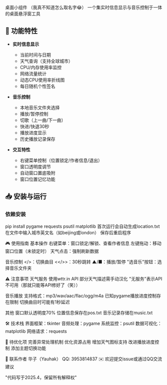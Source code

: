 桌面小组件
（我真不知道怎么取名字😂）
一个集实时信息显示与音乐控制于一体的桌面悬浮窗工具

## 🌟 功能特性

- **实时信息显示**
  - 当前时间与日期
  - 天气查询（支持全球城市）
  - CPU/内存使用率监控
  - 网络流量统计
  - 动态CPU使用率折线图
  - 每日随机个性签名

- **音乐控制**
  - 本地音乐文件夹选择
  - 播放/暂停控制
  - 切歌（上一曲/下一曲）
  - 快进/快退30秒
  - 播放进度显示
  - 历史播放记录保存

- **交互特性**
  - 右键菜单控制（位置锁定/作者信息/退出）
  - 窗口透明度调节
  - 自动窗口置底吸附
  - 窗口位置记忆功能

## 📥 安装与运行

### 依赖安装
pip install pygame requests psutil matplotlib
首次运行会自动生成location.txt
在文件中输入城市英文名（如beijing或london）
保存后重启程序

🎮 使用指南
基本操作
右键菜单：窗口锁定/解锁、查看作者信息
左键拖动：移动窗口位置（未锁定时）
天气点击：强制刷新数据

音乐控制
</>：切换曲目
<</>>：30秒跳转
▲/■：播放/暂停
"选音乐"按钮：选择音乐文件夹

⚠️ 注意事项
天气服务
使用wttr.in API
部分天气描述需手动汉化
"无服务"表示API不可用（那就只能等API修好了（笑））

音乐播放
支持格式：mp3/wav/aac/flac/ogg/m4a
已知pygame播放进度控制存在限制
切换曲目时可能有1秒延迟

其他
窗口默认透明度70%
位置信息保存在pos.txt
音乐记录存储在music.txt

🛠️ 技术栈
界面框架：tkinter
音频处理：pygame
系统监控：psutil
数据可视化：matplotlib
网络请求：requests

📝 待优化项
完善异常处理机制
优化资源占用
增加天气图标支持
改进播放进度控制
添加主题切换功能

📧 联系作者
华子（Yauhak）
QQ: 3953814837
✉️ 欢迎提交issue或通过QQ交流建议

"代码写于2025.4，保留所有解释权"
